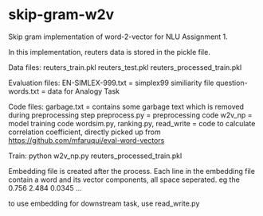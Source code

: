 # skip-gram-w2v
Skip gram implementation of word-2-vector for NLU Assignment 1.

In this implementation, reuters data is stored in the pickle file.

Data files:
reuters_train.pkl
reuters_test.pkl
reuters_processed_train.pkl

Evaluation files:
EN-SIMLEX-999.txt = simplex99 similiarity file
question-words.txt = data for Analogy Task

Code files:
garbage.txt = contains some garbage text which is removed during preprocessing step
preprocess.py = preprocessing code
w2v_np = model training code
wordsim.py, ranking.py, read_write = code to calculate correlation coefficient, directly picked up from https://github.com/mfaruqui/eval-word-vectors

Train:
   python w2v_np.py reuters_processed_train.pkl

Embedding file is created after the process. Each line in the embedding file contain a word and its vector components, all space seperated.
eg  the 0.756 2.484 0.0345 ...

to use embedding for downstream task, use read_write.py
